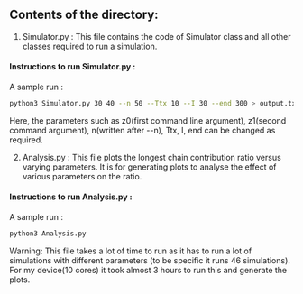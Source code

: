 ## Contents of the directory:
1. Simulator.py : This file contains the code of Simulator class and all other classes required to run a simulation.
#### Instructions to run Simulator.py : 
A sample run : 
```bash
python3 Simulator.py 30 40 --n 50 --Ttx 10 --I 30 --end 300 > output.txt 
```
Here, the parameters such as z0(first command line argument), z1(second command argument), n(written after --n), Ttx, I, end can be changed as required.

2. Analysis.py : This file plots the longest chain contribution ratio versus varying parameters. It is for generating plots to analyse the effect of various parameters on the ratio.
#### Instructions to run Analysis.py :
A sample run : 
```bash
python3 Analysis.py
```
Warning: This file takes a lot of time to run as it has to run a lot of simulations with different parameters (to be specific it runs 46 simulations). For my device(10 cores) it took almost 3 hours to run this and generate the plots.

